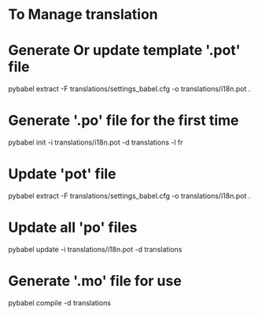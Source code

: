 # To Manage translation

# Generate Or update template '.pot' file
pybabel extract -F translations/settings_babel.cfg -o translations/i18n.pot .

# Generate '.po' file for the first time
pybabel init -i translations/i18n.pot -d translations -l fr

# Update 'pot' file
pybabel extract -F translations/settings_babel.cfg -o translations/i18n.pot .
# Update all 'po' files
pybabel update -i translations/i18n.pot -d translations

# Generate '.mo' file for use
pybabel compile -d translations
